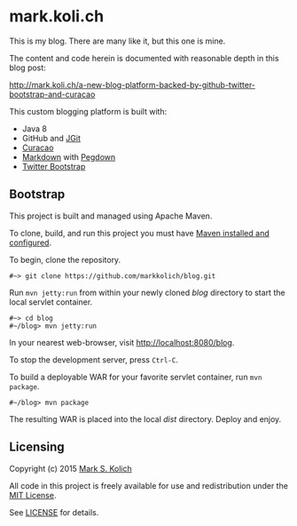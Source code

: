 # mark.koli.ch

This is my blog.  There are many like it, but this one is mine.

The content and code herein is documented with reasonable depth in this blog post:

http://mark.koli.ch/a-new-blog-platform-backed-by-github-twitter-bootstrap-and-curacao

This custom blogging platform is built with:

* Java 8
* GitHub and [JGit](http://www.eclipse.org/jgit/)
* [Curacao](https://github.com/markkolich/curacao)
* [Markdown](http://daringfireball.net/projects/markdown/) with [Pegdown](https://github.com/sirthias/pegdown)
* [Twitter Bootstrap](http://getbootstrap.com/)

## Bootstrap

This project is built and managed using Apache Maven.

To clone, build, and run this project you must have <a href="https://maven.apache.org">Maven installed and configured</a>.

To begin, clone the repository.

    #~> git clone https://github.com/markkolich/blog.git

Run `mvn jetty:run` from within your newly cloned *blog* directory to start the local servlet container. 

    #~> cd blog
    #~/blog> mvn jetty:run

In your nearest web-browser, visit <a href="http://localhost:8080/blog">http://localhost:8080/blog</a>.

To stop the development server, press `Ctrl-C`.

To build a deployable WAR for your favorite servlet container, run `mvn package`.

    #~/blog> mvn package

The resulting WAR is placed into the local *dist* directory.  Deploy and enjoy.

## Licensing

Copyright (c) 2015 <a href="http://mark.koli.ch">Mark S. Kolich</a>

All code in this project is freely available for use and redistribution under the <a href="http://opensource.org/comment/991">MIT License</a>.

See <a href="https://github.com/markkolich/blog/blob/master/LICENSE">LICENSE</a> for details.
